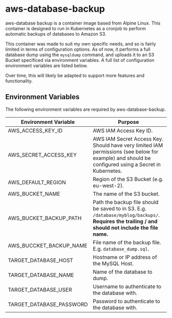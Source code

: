 # aws-database-backup

aws-database backup is a container image based from Alpine Linux. This container is designed to run in Kubernetes as a cronjob to perform automatic backups of databases to Amazon S3.

This container was made to suit my own specific needs, and so is fairly limited in terms of configuration options. As of now, it performs a full database dump using the `mysqldump` command, and uploads it to an S3 Bucket specificed via environment variables. A full list of configuration environment variables are listed below.

Over time, this will likely be adapted to support more features and functionality.

## Environment Variables

The following environment variables are required by aws-database-backup.

| Environment Variable        | Purpose                                   |
| --------------------------- |-------------------------------------------|
| AWS_ACCESS_KEY_ID           | AWS IAM Access Key ID.                                   |
| AWS_SECRET_ACCESS_KEY       | AWS IAM Secret Access Key. Should have very limited IAM permissions (see below for example) and should be configured using a Secret in Kubernetes.                                                            |
| AWS_DEFAULT_REGION          | Region of the S3 Bucket (e.g. eu-west-2).                |
| AWS_BUCKET_NAME             | The name of the S3 bucket.                               |
| AWS_BUCKET_BACKUP_PATH      | Path the backup file should be saved to in S3. E.g. `/database/myblog/backups/`. **Requires the trailing / and should not include the file name.**                                                             |
| AWS_BUCCKET_BACKUP_NAME     | File name of the backup file. E.g. `database_dump.sql`.  |
| TARGET_DATABASE_HOST        | Hostname or IP address of the MySQL Host.                |
| TARGET_DATABASE_NAME        | Name of the database to dump.                            |
| TARGET_DATABASE_USER        | Username to authenticate to the database with.           |
| TARGET_DATABASE_PASSWORD    | Password to authenticate to the database with.           |
